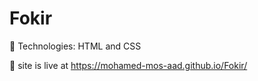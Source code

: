 # Fokir

	Technologies: 
HTML and CSS

	 site is live at https://mohamed-mos-aad.github.io/Fokir/

